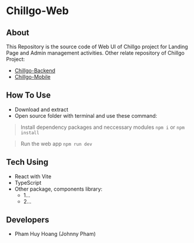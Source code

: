 # Chillgo-Web

## About

This Repository is the source code of Web UI of Chillgo project for Landing Page and Admin management activities.
Other relate repository of Chillgo Project:

- [Chillgo-Backend](https://github.com/johnnypham14112003/Chillgo-Backend.git)
- [Chillgo-Mobile]()

## How To Use

- Download and extract
- Open source folder with terminal and use these command:

> Install dependency packages and neccessary modules
> `npm i` or `npm install`

> Run the web app
> `npm run dev`

## Tech Using

- React with Vite
- TypeScript
- Other package, components library:
  - 1...
  - 2...

## Developers

- Pham Huy Hoang (Johnny Pham)
